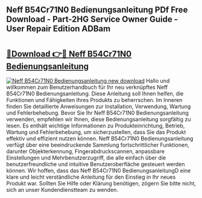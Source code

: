 ## Neff B54Cr71N0 Bedienungsanleitung PDf Free Download - Part-2HG Service Owner Guide - User Repair Edition ADBam

# <h2><a href="http://df2lnq.blite.top/?on=Neff+B54Cr71N0+Bedienungsanleitung">🔗Download 👉🔴 Neff B54Cr71N0 Bedienungsanleitung</a></h2>

[![Neff B54Cr71N0 Bedienungsanleitung new download](https://i.imgur.com/lujVjoI.png)](http://df2lnq.blite.top/?on=Neff+B54Cr71N0+Bedienungsanleitung)
Hallo und willkommen zum Benutzerhandbuch für Ihr neu verknüpftes Neff B54Cr71N0 Bedienungsanleitung. Diese Anleitung soll Ihnen helfen, die Funktionen und Fähigkeiten Ihres Produkts zu beherrschen. Im Inneren finden Sie detaillierte Anweisungen zur Installation, Verwendung, Wartung und Fehlerbehebung. Bevor Sie Ihr Neff B54Cr71N0 Bedienungsanleitung verwenden, empfehlen wir Ihnen, diese Bedienungsanleitung sorgfältig zu lesen. Es enthält wichtige Informationen zu Produkteinrichtung, Betrieb, Wartung und Fehlerbehebung, um sicherzustellen, dass Sie das Produkt effektiv und effizient nutzen können. Neff B54Cr71N0 Bedienungsanleitung verfügt über eine beeindruckende Sammlung fortschrittlicher Funktionen, darunter Objekterkennung, Fingerabdruckscannen, anpassbare Einstellungen und Mehrbenutzerzugriff, die alle einfach über die benutzerfreundliche und intuitive Benutzeroberfläche gesteuert werden können. Wir hoffen, dass das Neff B54Cr71N0 BedienungsanleitungD eine klare und leicht verständliche Anleitung für den Einstieg in Ihr neues Produkt war. Sollten Sie Hilfe oder Klärung benötigen, zögern Sie bitte nicht, sich an unser Kundendienstteam zu wenden.
